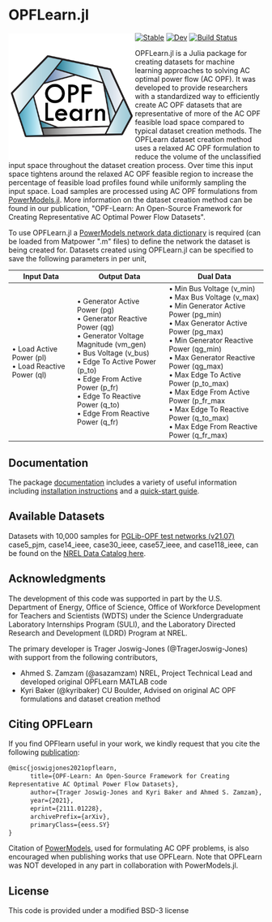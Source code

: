 # OPFLearn.jl

<img src="https://github.com/NREL/OPFLearn.jl/blob/main/docs/src/assets/logo.svg?raw=true" align="left" width="250" alt="OPFLearn logo">

[![Stable](https://img.shields.io/badge/docs-stable-blue.svg)](https://NREL.github.io/OPFLearn.jl/stable)
[![Dev](https://img.shields.io/badge/docs-dev-blue.svg)](https://NREL.github.io/OPFLearn.jl/dev)
[![Build Status](https://github.com/NREL/OPFLearn.jl/workflows/CI/badge.svg)](https://github.com/NREL/OPFLearn.jl/actions)

OPFLearn.jl is a Julia package for creating datasets for machine learning approaches to solving AC optimal power flow (AC OPF).
It was developed to provide researchers with a standardized way to efficiently create AC OPF datasets that are representative of more of the AC OPF feasible load space compared to typical dataset creation methods.
The OPFLearn dataset creation method uses a relaxed AC OPF formulation to reduce the volume of the unclassified input space throughout the dataset creation process. 
Over time this input space tightens around the relaxed AC OPF feasible region to increase the percentage of feasible load profiles found while uniformly sampling the input space. Load samples are processed using AC OPF formulations from [PowerModels.jl](https://github.com/lanl-ansi/PowerModels.jl).
More information on the dataset creation method can be found in our publication, "OPF-Learn: An Open-Source Framework for Creating Representative AC Optimal Power Flow Datasets".

To use OPFLearn.jl a [PowerModels network data dictionary](https://lanl-ansi.github.io/PowerModels.jl/stable/network-data/) is required (can be loaded from Matpower ".m" files) to define the network the dataset is being created for.
Datasets created using OPFLearn.jl can be specified to save the following parameters in per unit,

| **Input Data**           | **Output Data**                          | **Dual Data**                               |
|--------------------------|------------------------------------------|---------------------------------------------|
| • Load Active Power (pl)<br>• Load Reactive Power (ql)   | • Generator Active Power (pg)<br>• Generator Reactive Power (qg)<br>• Generator Voltage Magnitude  (vm_gen)<br>• Bus Voltage  (v_bus) <br>• Edge To Active Power (p_to) <br>• Edge From Active Power (p_fr)  <br>• Edge To Reactive Power (q_to)  <br>• Edge From Reactive Power (q_fr)                | • Min Bus Voltage (v_min)<br>• Max Bus Voltage (v_max) <br>• Min Generator Active Power (pg_min)<br>• Max Generator Active Power (pg_max)<br>• Min Generator Reactive Power (qg_min)<br>• Max Generator Reactive Power (qg_max)<br>• Max Edge To Active Power (p_to_max)<br>• Max Edge From Active Power (p_fr_max<br>• Max Edge To Reactive Power (q_to_max) <br>• Max Edge From Reactive Power (q_fr_max)                |


## Documentation
The package [documentation](https://NREL.github.io/OPFLearn.jl/stable/) includes a variety of useful information including [installation instructions](https://NREL.github.io/OPFLearn.jl/stable/#Installation) and a [quick-start guide](https://NREL.github.io/OPFLearn.jl/stable/quickstartguide/).


## Available Datasets
Datasets with 10,000 samples for [PGLib-OPF test networks (v21.07)](https://github.com/power-grid-lib/pglib-opf) case5_pjm, case14_ieee, case30_ieee, case57_ieee, and case118_ieee, can be found on the [NREL Data Catalog here](https://data.nrel.gov/submissions/177).

## Acknowledgments

The development of this code was supported in part by the U.S. Department of Energy, Office
of Science, Office of Workforce Development for Teachers and Scientists
(WDTS) under the Science Undergraduate Laboratory Internships Program
(SULI), and the Laboratory Directed Research and Development (LDRD) Program at NREL.

The primary developer is Trager Joswig-Jones (@TragerJoswig-Jones) with support from the following contributors,
- Ahmed S. Zamzam (@asazamzam) NREL, Project Technical Lead and developed original OPFLearn MATLAB code
- Kyri Baker (@kyribaker) CU Boulder, Advised on original AC OPF formulations and dataset creation method


## Citing OPFLearn

If you find OPFlearn useful in your work, we kindly request that you cite the following [publication](https://arxiv.org/abs/2111.01228):
```
@misc{joswigjones2021opflearn,
      title={OPF-Learn: An Open-Source Framework for Creating Representative AC Optimal Power Flow Datasets}, 
      author={Trager Joswig-Jones and Kyri Baker and Ahmed S. Zamzam},
      year={2021},
      eprint={2111.01228},
      archivePrefix={arXiv},
      primaryClass={eess.SY}
}
```

Citation of [PowerModels](https://github.com/lanl-ansi/PowerModels.jl), used for formulating AC OPF problems, is also encouraged when publishing works that use OPFLearn. Note that OPFLearn was NOT developed in any part in collaboration with PowerModels.jl.


## License

This code is provided under a modified BSD-3 license
